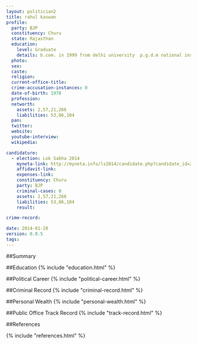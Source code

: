 ```yaml
---
layout: politician2
title: rahul kaswan
profile: 
  party: BJP
  constituency: Churu
  state: Rajasthan
  education: 
    level: Graduate
    details: b.com. in 1999 from delhi university  p.g.d.m national institute of sales in 2001
  photo: 
  sex: 
  caste: 
  religion: 
  current-office-title: 
  crime-accusation-instances: 0
  date-of-birth: 1978
  profession: 
  networth: 
    assets: 2,57,21,266
    liabilities: 53,86,104
  pan: 
  twitter: 
  website: 
  youtube-interview: 
  wikipedia: 

candidature: 
  - election: Lok Sabha 2014
    myneta-link: http://myneta.info/ls2014/candidate.php?candidate_id=2312
    affidavit-link: 
    expenses-link: 
    constituency: Churu 
    party: BJP
    criminal-cases: 0
    assets: 2,57,21,266
    liabilities: 53,86,104
    result:  

crime-record: 

date: 2014-01-28
version: 0.0.5
tags: 
---
```

##Summary


##Education
{% include "education.html" %}


##Political Career
{% include "political-career.html" %}


##Criminal Record
{% include "criminal-record.html" %}


##Personal Wealth
{% include "personal-wealth.html" %}


##Public Office Track Record
{% include "track-record.html" %}


##References


{% include "references.html" %}